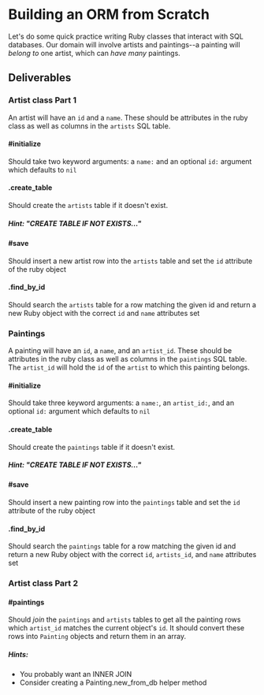 # Building an ORM from Scratch

Let's do some quick practice writing Ruby classes that interact with SQL databases. Our domain will involve artists and paintings--a painting will *belong to* one artist, which can *have many* paintings.

## Deliverables

### Artist class Part 1

An artist will have an `id` and a `name`. These should be attributes in the ruby class as well as columns in the `artists` SQL table.

#### #initialize

Should take two keyword arguments: a `name:` and an optional `id:` argument which defaults to `nil`

#### .create_table

Should create the `artists` table if it doesn't exist.

##### Hint: "CREATE TABLE IF NOT EXISTS..."

#### #save

Should insert a new artist row into the `artists` table and set the `id` attribute of the ruby object

#### .find\_by\_id

Should search the `artists` table for a row matching the given id and return a new Ruby object with the correct `id` and `name` attributes set

### Paintings

A painting will have an `id`, a `name`, and an `artist_id`. These should be attributes in the ruby class as well as columns in the `paintings` SQL table. The `artist_id` will hold the `id` of the `artist` to which this painting belongs.

#### #initialize

Should take three keyword arguments: a `name:`, an `artist_id:`, and an optional `id:` argument which defaults to `nil`

#### .create_table

Should create the `paintings` table if it doesn't exist.

##### Hint: "CREATE TABLE IF NOT EXISTS..."

#### #save

Should insert a new painting row into the `paintings` table and set the `id` attribute of the ruby object

#### .find\_by\_id

Should search the `paintings` table for a row matching the given id and return a new Ruby object with the correct `id`, `artists_id`, and `name` attributes set

### Artist class Part 2

#### #paintings

Should *join* the `paintings` and `artists` tables to get all the painting rows which `artist_id` matches the current object's `id`. It should convert these rows into `Painting` objects and return them in an array.

##### Hints:
- You probably want an INNER JOIN
- Consider creating a Painting.new\_from\_db helper method
